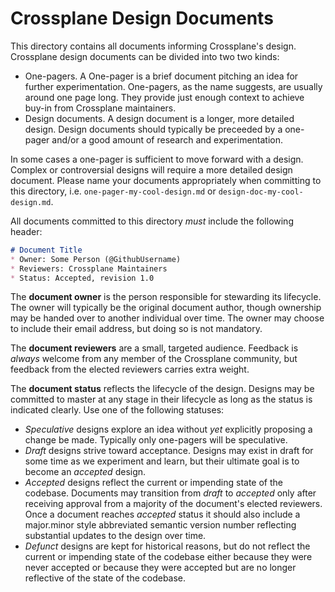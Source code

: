 # Crossplane Design Documents
This directory contains all documents informing Crossplane's design. Crossplane
design documents can be divided into two two kinds:

* One-pagers. A One-pager is a brief document pitching an idea for further
  experimentation. One-pagers, as the name suggests, are usually around one
  page long. They provide just enough context to achieve buy-in from Crossplane
  maintainers.
* Design documents. A design document is a longer, more detailed design. Design
  documents should typically be preceeded by a one-pager and/or a good amount of
  research and experimentation.

In some cases a one-pager is sufficient to move forward with a design. Complex
or controversial designs will require a more detailed design document. Please
name your documents appropriately when committing to this directory, i.e.
`one-pager-my-cool-design.md` or `design-doc-my-cool-design.md`.

All documents committed to this directory _must_ include the following header:

```markdown
# Document Title
* Owner: Some Person (@GithubUsername)
* Reviewers: Crossplane Maintainers
* Status: Accepted, revision 1.0
```

The __document owner__ is the person responsible for stewarding its lifecycle.
The owner will typically be the original document author, though ownership may
be handed over to another individual over time. The owner may choose to include
their email address, but doing so is not mandatory.

The __document reviewers__ are a small, targeted audience. Feedback is _always_
welcome from any member of the Crossplane community, but feedback from the
elected reviewers carries extra weight.

The __document status__ reflects the lifecycle of the design. Designs may be
committed to master at any stage in their lifecycle as long as the status is
indicated clearly. Use one of the following statuses:

* _Speculative_ designs explore an idea without _yet_ explicitly proposing a
  change be made. Typically only one-pagers will be speculative.
* _Draft_ designs strive toward acceptance. Designs may exist in draft for
  some time as we experiment and learn, but their ultimate goal is to become
  an _accepted_ design.
* _Accepted_ designs reflect the current or impending state of the codebase.
  Documents may transition from _draft_ to _accepted_ only after receiving
  approval from a majority of the document's elected reviewers. Once a
  document reaches _accepted_ status it should also include a major.minor
  style abbreviated semantic version number reflecting substantial updates to
  the design over time.
* _Defunct_ designs are kept for historical reasons, but do not reflect the
  current or impending state of the codebase either because they were never
  accepted or because they were accepted but are no longer reflective of the
  state of the codebase.